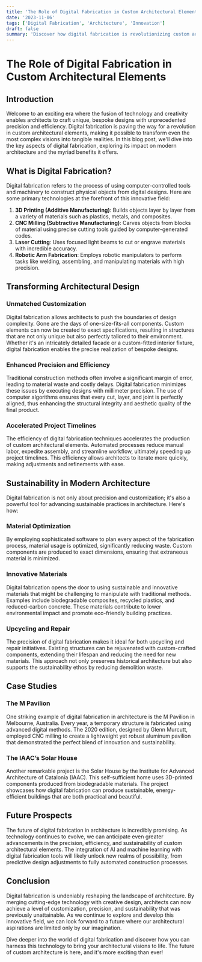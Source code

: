 ```yaml
---
title: 'The Role of Digital Fabrication in Custom Architectural Elements'
date: '2023-11-06'
tags: ['Digital Fabrication', 'Architecture', 'Innovation']
draft: false
summary: 'Discover how digital fabrication is revolutionizing custom architectural elements, enhancing creativity, precision, and sustainability in modern construction.'
---
```


# The Role of Digital Fabrication in Custom Architectural Elements

## Introduction

Welcome to an exciting era where the fusion of technology and creativity enables architects to craft unique, bespoke designs with unprecedented precision and efficiency. Digital fabrication is paving the way for a revolution in custom architectural elements, making it possible to transform even the most complex visions into tangible realities. In this blog post, we'll dive into the key aspects of digital fabrication, exploring its impact on modern architecture and the myriad benefits it offers.

## What is Digital Fabrication?

Digital fabrication refers to the process of using computer-controlled tools and machinery to construct physical objects from digital designs. Here are some primary technologies at the forefront of this innovative field:

1. **3D Printing (Additive Manufacturing)**: Builds objects layer by layer from a variety of materials such as plastics, metals, and composites.
2. **CNC Milling (Subtractive Manufacturing)**: Carves objects from blocks of material using precise cutting tools guided by computer-generated codes.
3. **Laser Cutting**: Uses focused light beams to cut or engrave materials with incredible accuracy.
4. **Robotic Arm Fabrication**: Employs robotic manipulators to perform tasks like welding, assembling, and manipulating materials with high precision.

## Transforming Architectural Design

### Unmatched Customization

Digital fabrication allows architects to push the boundaries of design complexity. Gone are the days of one-size-fits-all components. Custom elements can now be created to exact specifications, resulting in structures that are not only unique but also perfectly tailored to their environment. Whether it's an intricately detailed facade or a custom-fitted interior fixture, digital fabrication enables the precise realization of bespoke designs.

### Enhanced Precision and Efficiency

Traditional construction methods often involve a significant margin of error, leading to material waste and costly delays. Digital fabrication minimizes these issues by executing designs with millimeter precision. The use of computer algorithms ensures that every cut, layer, and joint is perfectly aligned, thus enhancing the structural integrity and aesthetic quality of the final product.

### Accelerated Project Timelines

The efficiency of digital fabrication techniques accelerates the production of custom architectural elements. Automated processes reduce manual labor, expedite assembly, and streamline workflow, ultimately speeding up project timelines. This efficiency allows architects to iterate more quickly, making adjustments and refinements with ease.

## Sustainability in Modern Architecture

Digital fabrication is not only about precision and customization; it's also a powerful tool for advancing sustainable practices in architecture. Here's how:

### Material Optimization

By employing sophisticated software to plan every aspect of the fabrication process, material usage is optimized, significantly reducing waste. Custom components are produced to exact dimensions, ensuring that extraneous material is minimized.

### Innovative Materials

Digital fabrication opens the door to using sustainable and innovative materials that might be challenging to manipulate with traditional methods. Examples include biodegradable composites, recycled plastics, and reduced-carbon concrete. These materials contribute to lower environmental impact and promote eco-friendly building practices.

### Upcycling and Repair

The precision of digital fabrication makes it ideal for both upcycling and repair initiatives. Existing structures can be rejuvenated with custom-crafted components, extending their lifespan and reducing the need for new materials. This approach not only preserves historical architecture but also supports the sustainability ethos by reducing demolition waste.

## Case Studies

### The M Pavilion

One striking example of digital fabrication in architecture is the M Pavilion in Melbourne, Australia. Every year, a temporary structure is fabricated using advanced digital methods. The 2020 edition, designed by Glenn Murcutt, employed CNC milling to create a lightweight yet robust aluminum pavilion that demonstrated the perfect blend of innovation and sustainability.

### The IAAC’s Solar House

Another remarkable project is the Solar House by the Institute for Advanced Architecture of Catalonia (IAAC). This self-sufficient home uses 3D-printed components produced from biodegradable materials. The project showcases how digital fabrication can produce sustainable, energy-efficient buildings that are both practical and beautiful.

## Future Prospects

The future of digital fabrication in architecture is incredibly promising. As technology continues to evolve, we can anticipate even greater advancements in the precision, efficiency, and sustainability of custom architectural elements. The integration of AI and machine learning with digital fabrication tools will likely unlock new realms of possibility, from predictive design adjustments to fully automated construction processes.

## Conclusion

Digital fabrication is undeniably reshaping the landscape of architecture. By merging cutting-edge technology with creative design, architects can now achieve a level of customization, precision, and sustainability that was previously unattainable. As we continue to explore and develop this innovative field, we can look forward to a future where our architectural aspirations are limited only by our imagination.

Dive deeper into the world of digital fabrication and discover how you can harness this technology to bring your architectural visions to life. The future of custom architecture is here, and it's more exciting than ever!
